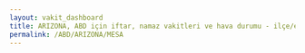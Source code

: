 ```yaml
---
layout: vakit_dashboard
title: ARIZONA, ABD için iftar, namaz vakitleri ve hava durumu - ilçe/eyalet seç
permalink: /ABD/ARIZONA/MESA
---
```


<script type="text/javascript">
  var GLOBAL_COUNTRY = 'ABD';
  var GLOBAL_CITY = 'ARIZONA';
  var GLOBAL_STATE = 'MESA';
  var lat = 72;
  var lon = 21;
</script>
